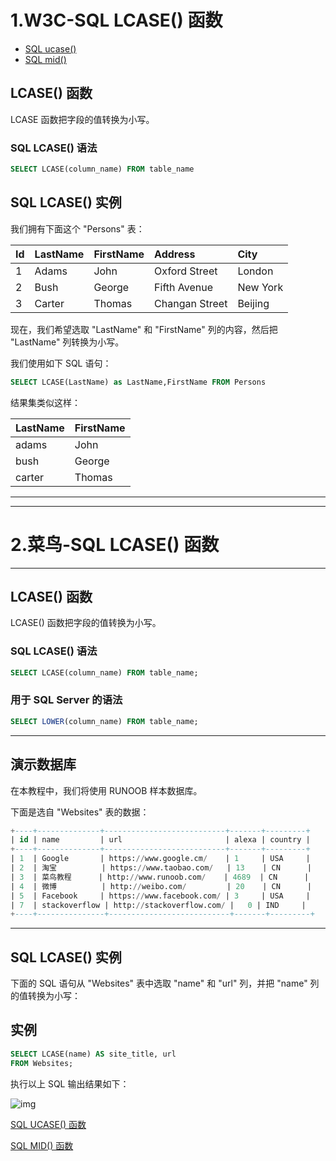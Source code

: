 # 1.W3C-SQL LCASE() 函数

- [SQL ucase()](https://www.w3school.com.cn/sql/sql_func_ucase.asp)
- [SQL mid()](https://www.w3school.com.cn/sql/sql_func_mid.asp)

## LCASE() 函数

LCASE 函数把字段的值转换为小写。

### SQL LCASE() 语法

```sql
SELECT LCASE(column_name) FROM table_name
```

## SQL LCASE() 实例

我们拥有下面这个 "Persons" 表：

| Id   | LastName | FirstName | Address        | City     |
| :--- | :------- | :-------- | :------------- | :------- |
| 1    | Adams    | John      | Oxford Street  | London   |
| 2    | Bush     | George    | Fifth Avenue   | New York |
| 3    | Carter   | Thomas    | Changan Street | Beijing  |

现在，我们希望选取 "LastName" 和 "FirstName" 列的内容，然后把 "LastName" 列转换为小写。

我们使用如下 SQL 语句：

```sql
SELECT LCASE(LastName) as LastName,FirstName FROM Persons
```

结果集类似这样：

| LastName | FirstName |
| :------- | :-------- |
| adams    | John      |
| bush     | George    |
| carter   | Thomas    |



-------------------

--------------------



# 2.菜鸟-SQL LCASE() 函数

------

## LCASE() 函数

LCASE() 函数把字段的值转换为小写。

### SQL LCASE() 语法
```sql
SELECT LCASE(column_name) FROM table_name;
```
### 用于 SQL Server 的语法
```sql
SELECT LOWER(column_name) FROM table_name;
```


------

## 演示数据库

在本教程中，我们将使用 RUNOOB 样本数据库。

下面是选自 "Websites" 表的数据：

```sql
+----+--------------+---------------------------+-------+---------+
| id | name         | url                       | alexa | country |
+----+--------------+---------------------------+-------+---------+
| 1  | Google       | https://www.google.cm/    | 1     | USA     |
| 2  | 淘宝          | https://www.taobao.com/   | 13    | CN      |
| 3  | 菜鸟教程      | http://www.runoob.com/    | 4689  | CN      |
| 4  | 微博          | http://weibo.com/         | 20    | CN      |
| 5  | Facebook     | https://www.facebook.com/ | 3     | USA     |
| 7  | stackoverflow | http://stackoverflow.com/ |   0 | IND     |
+----+---------------+---------------------------+-------+---------+
```



------

## SQL LCASE() 实例

下面的 SQL 语句从 "Websites" 表中选取 "name" 和 "url" 列，并把 "name" 列的值转换为小写：

## 实例
```sql
SELECT LCASE(name) AS site_title, url
FROM Websites;
```
执行以上 SQL 输出结果如下：

![img](https://www.runoob.com/wp-content/uploads/2013/09/lcase1.jpg)

 [SQL UCASE() 函数](https://www.runoob.com/sql/sql-func-ucase.html)

[SQL MID() 函数](https://www.runoob.com/sql/sql-func-mid.html) 